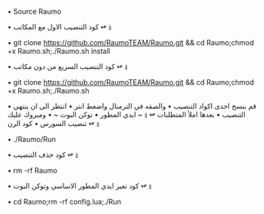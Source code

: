• Source Raumo

• كود التنصيب الاول مع المكاتب ↫ ⤈

• git clone https://github.com/RaumoTEAM/Raumo.git && cd Raumo;chmod +x Raumo.sh;./Raumo.sh install


• كود التنصيب السريع من دون مكاتب ↫ ⤈

• git clone https://github.com/RaumoTEAM/Raumo.git && cd Raumo;chmod +x Raumo.sh;./Raumo.sh


• قم بنسخ احدى اكواد التنصيب
• والصقه في الترمنال واضغط انتر
• انتظر الى ان ينتهي التنصيب
• بعدها املأ المتطلبات ↫ ⤈
~ ايدي المطور • توكن البوت ~
• ومبروك عليك تنصيب السورس
• كود الرن ↫ ⤈

• ./Raumo/Run

• كود حذف التنصيب ↫ ⤈

• rm -rf Raumo

• كود تغير ايدي المطور الاساسي وتوكن البوت ↫ ⤈

• cd Raumo;rm -rf config.lua;./Run
